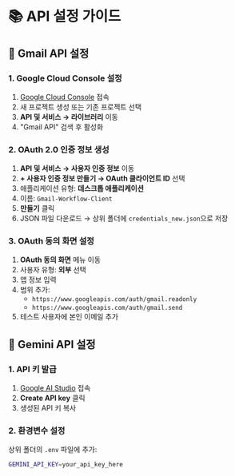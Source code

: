 # 📚 API 설정 가이드

## 🔧 Gmail API 설정

### 1. Google Cloud Console 설정
1. [Google Cloud Console](https://console.cloud.google.com/) 접속
2. 새 프로젝트 생성 또는 기존 프로젝트 선택
3. **API 및 서비스 → 라이브러리** 이동
4. "Gmail API" 검색 후 활성화

### 2. OAuth 2.0 인증 정보 생성
1. **API 및 서비스 → 사용자 인증 정보** 이동
2. **+ 사용자 인증 정보 만들기 → OAuth 클라이언트 ID** 선택
3. 애플리케이션 유형: **데스크톱 애플리케이션**
4. 이름: `Gmail-Workflow-Client`
5. **만들기** 클릭
6. JSON 파일 다운로드 → 상위 폴더에 `credentials_new.json`으로 저장

### 3. OAuth 동의 화면 설정
1. **OAuth 동의 화면** 메뉴 이동
2. 사용자 유형: **외부** 선택
3. 앱 정보 입력
4. 범위 추가:
   - `https://www.googleapis.com/auth/gmail.readonly`
   - `https://www.googleapis.com/auth/gmail.send`
5. 테스트 사용자에 본인 이메일 추가

## 🤖 Gemini API 설정

### 1. API 키 발급
1. [Google AI Studio](https://makersuite.google.com/app/apikey) 접속
2. **Create API key** 클릭
3. 생성된 API 키 복사

### 2. 환경변수 설정
상위 폴더의 `.env` 파일에 추가:
```bash
GEMINI_API_KEY=your_api_key_here